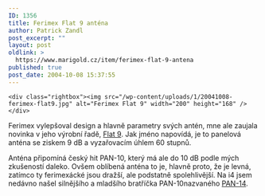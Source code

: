 ```yaml
---
ID: 1356
title: Ferimex Flat 9 anténa
author: Patrick Zandl
post_excerpt: ""
layout: post
oldlink: >
  https://www.marigold.cz/item/ferimex-flat-9-antena
published: true
post_date: 2004-10-08 15:37:55
---
```

	<div class="rightbox"><img src="/wp-content/uploads/1/20041008-ferimex-flat9.jpg" alt="Ferimex Flat 9" width="200" height="168" /></div>
Ferimex vylepšoval design a hlavně parametry svých antén, mne ale zaujala novinka v jeho výrobní řadě, <a href="http://www.ferimex.com/product.php?Antenna_Flat_9">Flat 9</a>. Jak jméno napovídá, je to panelová anténa se ziskem 9 dB a vyzařovacím úhlem 60 stupnů.</p>

<p>
Anténa připomíná český hit PAN-10, který má ale do 10 dB podle mých zkušeností daleko. Ovšem oblíbená anténa to je, hlavně proto, že je levná, zatímco ty ferimexácké jsou dražší, ale podstatně spolehlivější. Na i4 jsem nedávno našel silnějšího a mladšího bratříčka PAN-10nazvaného <a href="http://www.i4shop.net/cz/iObchod/Catalog.asp?ca=1613&amp;it=9123">PAN-14</a>.
</p>
